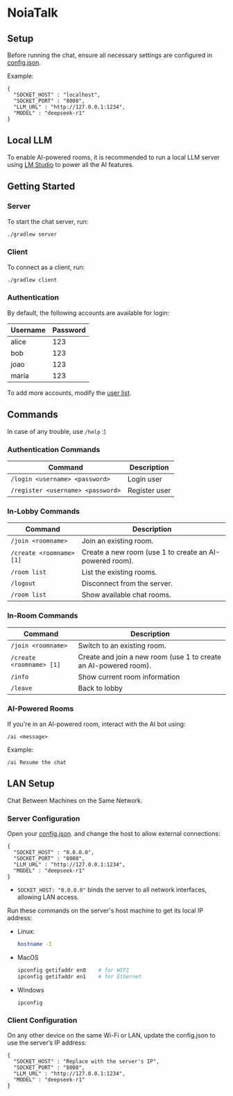 # NoiaTalk

## Setup
Before running the chat, ensure all necessary settings are configured in [config.json](config.json). 

Example:

```
{
  "SOCKET_HOST" : "localhost",
  "SOCKET_PORT" : "8008",
  "LLM_URL" : "http://127.0.0.1:1234",
  "MODEL" : "deepseek-r1"
}
```

## Local LLM
To enable AI-powered rooms, it is recommended to run a local LLM server using [LM Studio](https://lmstudio.ai/) to power all the AI features.

## Getting Started
### Server
To start the chat server, run:
```bash
./gradlew server
```

### Client
To connect as a client, run:
```bash
./gradlew client
```

### Authentication
By default, the following accounts are available for login:

| Username | Password |
|----------|----------|
| alice    | 123      |
| bob      | 123      |
| joao     | 123      |
| maria    | 123      |

To add more accounts, modify the [user list](config/users.cfg).

## Commands

In case of any trouble, use `/help` :)

### Authentication Commands
| Command                           | Description   |
|-----------------------------------|---------------|
| `/login <username> <password>`    | Login user    |
| `/register <username> <password>` | Register user |

### In-Lobby Commands
| Command                  | Description                                             |
|--------------------------|---------------------------------------------------------|
| `/join <roomname>`       | Join an existing room.                                  |
| `/create <roomname> [1]` | Create a new room (use 1 to create an AI-powered room). |
| `/room list`             | List the existing rooms.                                |
| `/logout`                | Disconnect from the server.                             |
| `/room list`             | Show available chat rooms.                              |

### In-Room Commands
| Command                  | Description                                                      |
|--------------------------|------------------------------------------------------------------|
| `/join <roomname>`       | Switch to an existing room.                                      |
| `/create <roomname> [1]` | Create and join a new room (use 1 to create an AI-powered room). |
| `/info`                  | Show current room information                                    |
| `/leave`                 | Back to lobby                                                    |



### AI-Powered Rooms
If you're in an AI-powered room, interact with the AI bot using:
```
/ai <message>
```
Example:
```
/ai Resume the chat
```


## LAN Setup
Chat Between Machines on the Same Network.

### Server Configuration
Open your [config.json](config.json).  and change the host to allow external connections:

```
{
  "SOCKET_HOST" : "0.0.0.0",
  "SOCKET_PORT" : "8008",
  "LLM_URL" : "http://127.0.0.1:1234",
  "MODEL" : "deepseek-r1"
}
```

- `SOCKET_HOST: "0.0.0.0"` binds the server to all network interfaces, allowing LAN access.

Run these commands on the server's host machine to get its local IP address:
- Linux:
    ```bash
    hostname -I
    ```

- MacOS
    ```bash
    ipconfig getifaddr en0    # for WIFI
    ipconfig getifaddr en1    # for Ethernet
    ```

- Windows
    ```shell
    ipconfig
    ```

### Client Configuration
On any other device on the same Wi-Fi or LAN, update the config.json to use the server’s IP address:

```
{
  "SOCKET_HOST" : "Replace with the server's IP",
  "SOCKET_PORT" : "8008",
  "LLM_URL" : "http://127.0.0.1:1234",
  "MODEL" : "deepseek-r1"
}
```


